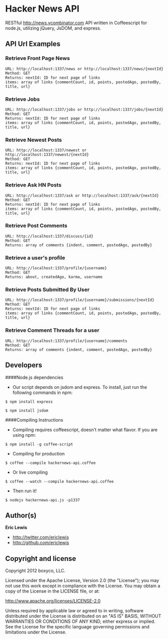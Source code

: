 # Hacker News API

RESTful http://news.ycombinator.com API written in Coffeescript for node.js, utilizing jQuery, JsDOM, and express.

## API Url Examples
### Retrieve Front Page News
	URL: http://localhost:1337/news or http://localhost:1337/news/{nextId}
	Method: GET
	Returns: nextId: ID for next page of links
	items: array of links {commentCount, id, points, postedAgo, postedBy, title, url}
	
### Retrieve Jobs
	URL: http://localhost:1337/jobs or http://localhost:1337/jobs/{nextId}
	Method: GET
	Returns: nextId: ID for next page of links
	items: array of links {commentCount, id, points, postedAgo, postedBy, title, url}	

### Retrieve Newest Posts
	URL: http://localhost:1337/newest or http://localhost:1337/newest/{nextId}
	Method: GET
	Returns: nextId: ID for next page of links
	items: array of links {commentCount, id, points, postedAgo, postedBy, title, url}	
	
### Retrieve Ask HN Posts
	URL: http://localhost:1337/ask or http://localhost:1337/ask/{nextId}
	Method: GET
	Returns: nextId: ID for next page of links
	items: array of links {commentCount, id, points, postedAgo, postedBy, title, url}	
	
### Retrieve Post Comments
	URL: http://localhost:1337/discuss/{id}
	Method: GET
	Returns: array of comments {indent, comment, postedAgo, postedBy}

### Retrieve a user's profile
	URL: http://localhost:1337/profile/{username}
	Method: GET
	Returns: about, createdAgo, karma, username
	
### Retrieve Posts Submitted By User
	URL: http://localhost:1337/profile/{username}/submissions/{nextId}
	Method: GET
	Returns: nextId: ID for next page of links
	items: array of links {commentCount, id, points, postedAgo, postedBy, title, url}
	
### Retrieve Comment Threads for a user
	URL: http://localhost:1337/profile/{username}/comments
	Method: GET
	Returns: array of comments {indent, comment, postedAgo, postedBy}


## Developers
####Node.js dependencies
+ Our script depends on jsdom and express. To install, just run the following commands in npm:

```
$ npm install express
```

```
$ npm install jsdom
```

####Compiling Instructions
+ Compiling requires coffeescript, doesn't matter what flavor. If you are using npm:
```
$ npm install -g coffee-script
```

+ Compiling for production
```
$ coffee --compile hackernews-api.coffee
```
+ Or live compiling
```
$ coffee --watch --compile hackernews-api.coffee
```
+ Then run it!
```
$ nodejs hackernews-api.js -p1337
```

## Author(s)

**Eric Lewis**

+ http://twitter.com/ericlewis
+ http://github.com/ericlewis

## Copyright and license
Copyright 2012 boxyco, LLC.

Licensed under the Apache License, Version 2.0 (the "License"); you may not use this work except in compliance with the License. You may obtain a copy of the License in the LICENSE file, or at:

http://www.apache.org/licenses/LICENSE-2.0

Unless required by applicable law or agreed to in writing, software distributed under the License is distributed on an "AS IS" BASIS, WITHOUT WARRANTIES OR CONDITIONS OF ANY KIND, either express or implied. See the License for the specific language governing permissions and limitations under the License.
